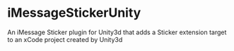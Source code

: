 # iMessageStickerUnity
An iMessage Sticker plugin for Unity3d that adds a Sticker extension target to an xCode project created by Unity3d
